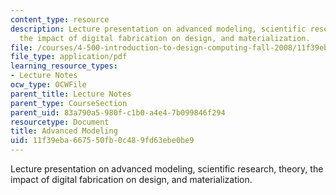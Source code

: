 ```yaml
---
content_type: resource
description: Lecture presentation on advanced modeling, scientific research, theory,
  the impact of digital fabrication on design, and materialization.
file: /courses/4-500-introduction-to-design-computing-fall-2008/11f39eba667550fb0c489fd63ebe0be9_lec3a.pdf
file_type: application/pdf
learning_resource_types:
- Lecture Notes
ocw_type: OCWFile
parent_title: Lecture Notes
parent_type: CourseSection
parent_uid: 83a790a5-980f-c1b0-a4e4-7b099846f294
resourcetype: Document
title: Advanced Modeling
uid: 11f39eba-6675-50fb-0c48-9fd63ebe0be9
---
```

Lecture presentation on advanced modeling, scientific research, theory, the impact of digital fabrication on design, and materialization.

